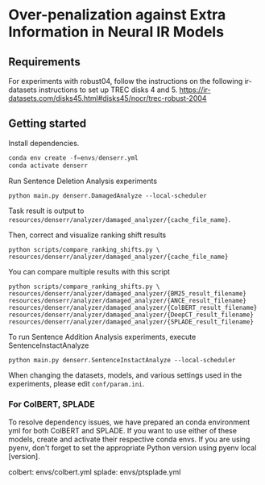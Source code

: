 # Over-penalization against Extra Information in Neural IR Models

## Requirements
For experiments with robust04, follow the instructions on the following ir-datasets instructions to set up TREC disks 4 and 5.
https://ir-datasets.com/disks45.html#disks45/nocr/trec-robust-2004 

## Getting started

Install dependencies.

```python
conda env create -f=envs/denserr.yml
conda activate denserr
```

Run Sentence Deletion Analysis experiments

```shell
python main.py denserr.DamagedAnalyze --local-scheduler
```

Task result is output to `resources/denserr/analyzer/damaged_analyzer/{cache_file_name}`.

Then, correct and visualize ranking shift results

```shell
python scripts/compare_ranking_shifts.py \
resources/denserr/analyzer/damaged_analyzer/{cache_file_name}
```

You can compare multiple results with this script

```shell
python scripts/compare_ranking_shifts.py \
resources/denserr/analyzer/damaged_analyzer/{BM25_result_filename}
resources/denserr/analyzer/damaged_analyzer/{ANCE_result_filename}
resources/denserr/analyzer/damaged_analyzer/{ColBERT_result_filename}
resources/denserr/analyzer/damaged_analyzer/{DeepCT_result_filename}
resources/denserr/analyzer/damaged_analyzer/{SPLADE_result_filename}
```

To run Sentence Addition Analysis experiments, execute SentenceInstactAnalyze

```shell
python main.py denserr.SentenceInstactAnalyze --local-scheduler
```

When changing the datasets, models, and various settings used in the experiments, please edit `conf/param.ini`.

### For ColBERT, SPLADE

To resolve dependency issues, we have prepared an conda environment yml for both ColBERT and SPLADE. 
If you want to use either of these models, create and activate their respective conda envs.
If you are using pyenv, don't forget to set the appropriate Python version using pyenv local [version].


colbert: envs/colbert.yml
splade: envs/ptsplade.yml

